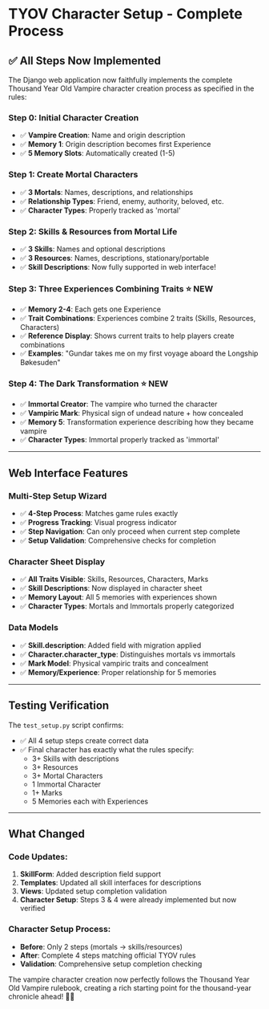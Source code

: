 # TYOV Character Setup - Complete Process

## ✅ **All Steps Now Implemented**

The Django web application now faithfully implements the complete Thousand Year Old Vampire character creation process as specified in the rules:

### **Step 0: Initial Character Creation**
- ✅ **Vampire Creation**: Name and origin description
- ✅ **Memory 1**: Origin description becomes first Experience
- ✅ **5 Memory Slots**: Automatically created (1-5)

### **Step 1: Create Mortal Characters** 
- ✅ **3 Mortals**: Names, descriptions, and relationships
- ✅ **Relationship Types**: Friend, enemy, authority, beloved, etc.
- ✅ **Character Types**: Properly tracked as 'mortal'

### **Step 2: Skills & Resources from Mortal Life**
- ✅ **3 Skills**: Names and optional descriptions  
- ✅ **3 Resources**: Names, descriptions, stationary/portable
- ✅ **Skill Descriptions**: Now fully supported in web interface!

### **Step 3: Three Experiences Combining Traits** ⭐ NEW
- ✅ **Memory 2-4**: Each gets one Experience
- ✅ **Trait Combinations**: Experiences combine 2 traits (Skills, Resources, Characters)
- ✅ **Reference Display**: Shows current traits to help players create combinations
- ✅ **Examples**: "Gundar takes me on my first voyage aboard the Longship Bøkesuden"

### **Step 4: The Dark Transformation** ⭐ NEW  
- ✅ **Immortal Creator**: The vampire who turned the character
- ✅ **Vampiric Mark**: Physical sign of undead nature + how concealed
- ✅ **Memory 5**: Transformation experience describing how they became vampire
- ✅ **Character Types**: Immortal properly tracked as 'immortal'

---

## **Web Interface Features**

### **Multi-Step Setup Wizard**
- ✅ **4-Step Process**: Matches game rules exactly
- ✅ **Progress Tracking**: Visual progress indicator
- ✅ **Step Navigation**: Can only proceed when current step complete
- ✅ **Setup Validation**: Comprehensive checks for completion

### **Character Sheet Display**
- ✅ **All Traits Visible**: Skills, Resources, Characters, Marks
- ✅ **Skill Descriptions**: Now displayed in character sheet
- ✅ **Memory Layout**: All 5 memories with experiences shown
- ✅ **Character Types**: Mortals and Immortals properly categorized

### **Data Models**
- ✅ **Skill.description**: Added field with migration applied
- ✅ **Character.character_type**: Distinguishes mortals vs immortals  
- ✅ **Mark Model**: Physical vampiric traits and concealment
- ✅ **Memory/Experience**: Proper relationship for 5 memories

---

## **Testing Verification**

The `test_setup.py` script confirms:
- ✅ All 4 setup steps create correct data
- ✅ Final character has exactly what the rules specify:
  - 3+ Skills with descriptions
  - 3+ Resources  
  - 3+ Mortal Characters
  - 1 Immortal Character  
  - 1+ Marks
  - 5 Memories each with Experiences

---

## **What Changed**

### **Code Updates:**
1. **SkillForm**: Added description field support
2. **Templates**: Updated all skill interfaces for descriptions
3. **Views**: Updated setup completion validation
4. **Character Setup**: Steps 3 & 4 were already implemented but now verified

### **Character Setup Process:**
- **Before**: Only 2 steps (mortals → skills/resources)
- **After**: Complete 4 steps matching official TYOV rules
- **Validation**: Comprehensive setup completion checking

The vampire character creation now perfectly follows the Thousand Year Old Vampire rulebook, creating a rich starting point for the thousand-year chronicle ahead! 🧛‍♂️
